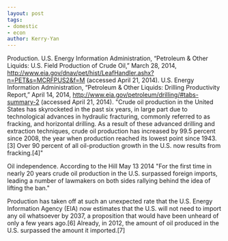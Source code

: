 ```yaml
---
layout: post
tags: 
- domestic
- econ
author: Kerry-Yan
---
```


Production. U.S. Energy Information Administration, “Petroleum & Other Liquids: U.S. Field Production of Crude Oil,” March 28, 2014, http://www.eia.gov/dnav/pet/hist/LeafHandler.ashx?n=PET&s=MCRFPUS2&f=M (accessed April 21, 2014).
 U.S. Energy Information Administration, “Petroleum & Other Liquids: Drilling Productivity Report,” April 14, 2014, http://www.eia.gov/petroleum/drilling/#tabs-summary-2 (accessed April 21, 2014). "Crude oil production in the United States has skyrocketed in the past six years, in large part due to technological advances in hydraulic fracturing, commonly referred to as fracking, and horizontal drilling. As a result of these advanced drilling and extraction techniques, crude oil production has increased by 99.5 percent since 2008, the year when production reached its lowest point since 1943.[3] Over 90 percent of all oil-production growth in the U.S. now results from fracking.[4]"

Oil independence. According to the Hill May 13 2014 "For the first time in nearly 20 years crude oil production in the U.S. surpassed foreign imports, leading  a number of lawmakers on both sides rallying behind the idea of lifting the ban."

Production has taken off at such an unexpected rate that the U.S. Energy Information Agency (EIA) now estimates that the U.S. will not need to import any oil whatsoever by 2037, a proposition that would have been unheard of only a few years ago.[6] Already, in 2012, the amount of oil produced in the U.S. surpassed the amount it imported.[7]
